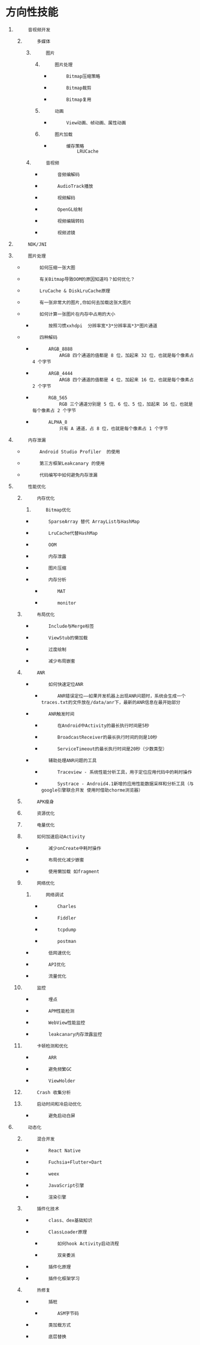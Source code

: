 # 方向性技能

1.			音视频开发
	2.			多媒体
		3.			图片
			4.			图片处理
				*			Bitmap压缩策略
				*			Bitmap裁剪
				*			Bitmap复用
			4.			动画
				*			View动画、帧动画、属性动画
			4.			图片加载
				*			缓存策略
								LRUCache
		3.			音视频
			*			音频编解码
			*			AudioTrack播放
			*			视频解码
			*			OpenGL绘制
			*			视频编辑转码
			*			视频滤镜
1.			NDK/JNI
1.			图片处理
	*			如何压缩一张大图
	*			有关Bitmap导致OOM的原因知道吗？如何优化？
	*			LruCache & DiskLruCache原理
	*			有一张非常大的图片,你如何去加载这张大图片
	*			如何计算一张图片在内存中占用的大小
		*			按照习惯xxhdpi  分辨率宽*3*分辨率高*3*图片通道
	*			四种解码
		*			ARGB_8888
						ARGB 四个通道的值都是 8 位，加起来 32 位，也就是每个像素占 4 个字节
		*			ARGB_4444
						ARGB 四个通道的值都是 4 位，加起来 16 位，也就是每个像素占 2 个字节
		*			RGB_565
						RGB 三个通道分别是 5 位、6 位、5 位，加起来 16 位，也就是每个像素占 2 个字节
		*			ALPHA_8
						只有 A 通道，占 8 位，也就是每个像素占 1 个字节
1.			内存泄漏
	*			Android Studio Profiler  的使用
	*			第三方框架Leakcanary 的使用
	*			代码编写中如何避免内存泄漏
1.			性能优化
	2.			内存优化
		1.			Bitmap优化
		*			SparseArray 替代 ArrayList与HashMap
		*			LruCache代替HashMap
		*			OOM
		*			内存泄露
		*			图片压缩
		*			内存分析
			*			MAT
			*			monitor
	2.			布局优化
		*			Include与Merge标签
		*			ViewStub的懒加载
		*			过度绘制
		*			减少布局嵌套
	2.			ANR
		*			如何快速定位ANR
			*			ANR错误定位——如果开发机器上出现ANR问题时，系统会生成一个traces.txt的文件放在/data/anr下，最新的ANR信息在最开始部分
		*			ANR触发时间
			*			在Android中Activity的最长执行时间是5秒
			*			BroadcastReceiver的最长执行时间的则是10秒
			*			ServiceTimeout的最长执行时间是20秒（少数类型）
		*			辅助处理ANR问题的工具
			*			Traceview - 系统性能分析工具，用于定位应用代码中的耗时操作
			*			Systrace - Android4.1新增的应用性能数据采样和分析工具（与google引擎联合开发 使用时借助chorme浏览器）
	2.			APK瘦身
	2.			资源优化
	2.			电量优化
	2.			如何加速启动Activity
		*			减少onCreate中耗时操作
		*			布局优化减少嵌套
		*			使用懒加载 如fragment
	2.			网络优化
		1.			网络调试
			*			Charles
			*			Fiddler
			*			tcpdump
			*			postman
		*			低网速优化
		*			API优化
		*			流量优化
	2.			监控
		*			埋点
		*			APM性能检测
		*			WebView性能监控
		*			leakcanary内存泄露监控
	2.			卡顿检测和优化
		*			ARR
		*			避免频繁GC
		*			ViewHolder
	2.			Crash 收集分析
	2.			启动时间和冷启动优化
		*			避免启动白屏
1.			动态化
	2.			混合开发
		*			React Native
		*			Fuchsia+Flutter+Dart
		*			weex
		*			JavaScript引擎
		*			渲染引擎
	2.			插件化技术
		*			class、dex基础知识
		*			ClassLoader原理
			*			如何hook Activity启动流程
			*			双亲委派
		*			插件化原理
		*			插件化框架学习
	2.			热修复
		*			插桩
			*			ASM字节码
		*			类加载方式
		*			底层替换
